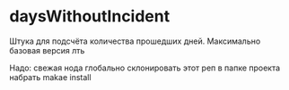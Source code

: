 # daysWithoutIncident

Штука для подсчёта количества прошедших дней. Максимально базовая версия лть

Надо:
свежая нода глобально
склонировать этот реп
в папке проекта набрать makae install

